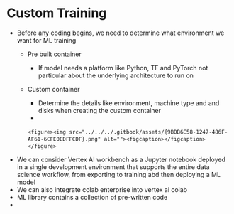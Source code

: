 # Custom Training

* Before any coding begins, we need to determine what environment we want for ML training
  * Pre built container
    * If model needs a platform like Python, TF and PyTorch not particular about the underlying architecture to run on
  * Custom container
    * Determine the details like environment, machine type and and disks when creating the custom container
    *

        <figure><img src="../../../.gitbook/assets/{9BDB6E58-1247-486F-AF61-6CFE0EDFFCDF}.png" alt=""><figcaption></figcaption></figure>
* We can consider Vertex AI workbench as a Jupyter notebook deployed in a single development environment that supports the entire data science workflow, from exporting to training abd then deploying a ML model
* We can also integrate colab enterprise into vertex ai colab
* ML library contains a collection of pre-written code&#x20;
*
